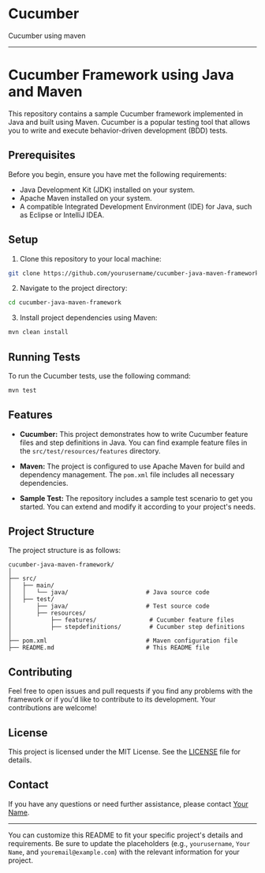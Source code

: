 # Cucumber
Cucumber using maven 


---

# Cucumber Framework using Java and Maven

This repository contains a sample Cucumber framework implemented in Java and built using Maven. Cucumber is a popular testing tool that allows you to write and execute behavior-driven development (BDD) tests.

## Prerequisites

Before you begin, ensure you have met the following requirements:

- Java Development Kit (JDK) installed on your system.
- Apache Maven installed on your system.
- A compatible Integrated Development Environment (IDE) for Java, such as Eclipse or IntelliJ IDEA.

## Setup

1. Clone this repository to your local machine:

```bash
git clone https://github.com/yourusername/cucumber-java-maven-framework.git
```

2. Navigate to the project directory:

```bash
cd cucumber-java-maven-framework
```

3. Install project dependencies using Maven:

```bash
mvn clean install
```

## Running Tests

To run the Cucumber tests, use the following command:

```bash
mvn test
```

## Features

- **Cucumber:** This project demonstrates how to write Cucumber feature files and step definitions in Java. You can find example feature files in the `src/test/resources/features` directory.

- **Maven:** The project is configured to use Apache Maven for build and dependency management. The `pom.xml` file includes all necessary dependencies.

- **Sample Test:** The repository includes a sample test scenario to get you started. You can extend and modify it according to your project's needs.

## Project Structure

The project structure is as follows:

```
cucumber-java-maven-framework/
│
├── src/
│   ├── main/
│   │   └── java/                      # Java source code
│   ├── test/
│       ├── java/                      # Test source code
│       ├── resources/
│           ├── features/               # Cucumber feature files
│           ├── stepdefinitions/        # Cucumber step definitions
│
├── pom.xml                            # Maven configuration file
├── README.md                          # This README file
```

## Contributing

Feel free to open issues and pull requests if you find any problems with the framework or if you'd like to contribute to its development. Your contributions are welcome!

## License

This project is licensed under the MIT License. See the [LICENSE](LICENSE) file for details.

## Contact

If you have any questions or need further assistance, please contact [Your Name](mailto:youremail@example.com).

---

You can customize this README to fit your specific project's details and requirements. Be sure to update the placeholders (e.g., `yourusername`, `Your Name`, and `youremail@example.com`) with the relevant information for your project.
